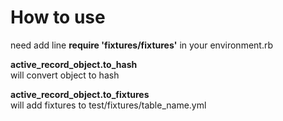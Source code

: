 How to use
======

need add line
 **require 'fixtures/fixtures'**
in your environment.rb

**active_record_object.to_hash**  
will convert object to hash



**active_record_object.to_fixtures**  
will add fixtures to test/fixtures/table_name.yml
